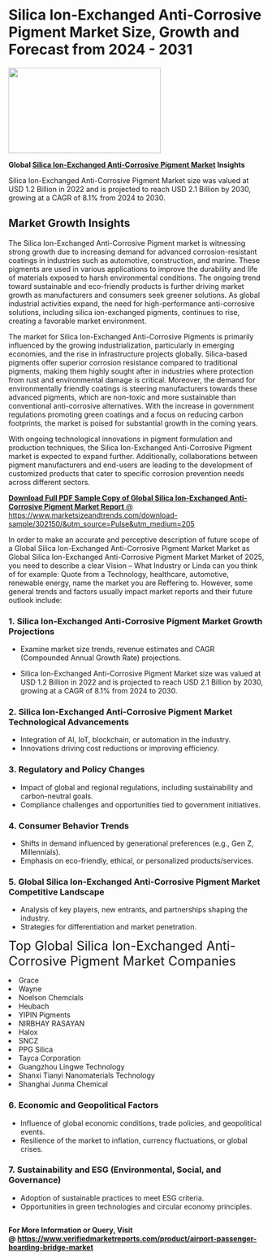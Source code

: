 <H1>Silica Ion-Exchanged Anti-Corrosive Pigment Market Size, Growth and Forecast from 2024 - 2031</H1><img class="aligncenter size-medium wp-image-584254" src="https://thirdeyenews.in/wp-content/uploads/2024/09/Global-Market-Research-300x168.jpeg" alt="" width="300" height="168" /><p><strong>Global&nbsp;<a href="https://www.marketsizeandtrends.com/download-sample/302150/&amp;utm_source=Pulse&amp;utm_medium=205">Silica Ion-Exchanged Anti-Corrosive Pigment Market</a> Insights</strong></p><p>Silica Ion-Exchanged Anti-Corrosive Pigment Market size was valued at USD 1.2 Billion in 2022 and is projected to reach USD 2.1 Billion by 2030, growing at a CAGR of 8.1% from 2024 to 2030.</p><p><h2>Market Growth Insights</h2> <p>The Silica Ion-Exchanged Anti-Corrosive Pigment market is witnessing strong growth due to increasing demand for advanced corrosion-resistant coatings in industries such as automotive, construction, and marine. These pigments are used in various applications to improve the durability and life of materials exposed to harsh environmental conditions. The ongoing trend toward sustainable and eco-friendly products is further driving market growth as manufacturers and consumers seek greener solutions. As global industrial activities expand, the need for high-performance anti-corrosive solutions, including silica ion-exchanged pigments, continues to rise, creating a favorable market environment.</p> <p><a href="#"></a></p> <p>The market for Silica Ion-Exchanged Anti-Corrosive Pigments is primarily influenced by the growing industrialization, particularly in emerging economies, and the rise in infrastructure projects globally. Silica-based pigments offer superior corrosion resistance compared to traditional pigments, making them highly sought after in industries where protection from rust and environmental damage is critical. Moreover, the demand for environmentally friendly coatings is steering manufacturers towards these advanced pigments, which are non-toxic and more sustainable than conventional anti-corrosive alternatives. With the increase in government regulations promoting green coatings and a focus on reducing carbon footprints, the market is poised for substantial growth in the coming years.</p> <p>With ongoing technological innovations in pigment formulation and production techniques, the Silica Ion-Exchanged Anti-Corrosive Pigment market is expected to expand further. Additionally, collaborations between pigment manufacturers and end-users are leading to the development of customized products that cater to specific corrosion prevention needs across different sectors.</p> <p><a href="#"></p><p><span class=""><strong>Download Full PDF Sample Copy of Global Silica Ion-Exchanged Anti-Corrosive Pigment Market Report</strong> @ <a href="https://www.marketsizeandtrends.com/download-sample/302150/&amp;utm_source=Pulse&amp;utm_medium=205" target="_blank">https://www.marketsizeandtrends.com/download-sample/302150/&amp;utm_source=Pulse&amp;utm_medium=205</a></span></p><p>In order to make an accurate and perceptive description of future scope of a Global&nbsp;Silica Ion-Exchanged Anti-Corrosive Pigment Market Market as Global&nbsp;Silica Ion-Exchanged Anti-Corrosive Pigment Market Market of 2025, you need to describe a clear Vision &ndash; What Industry or Linda can you think of for example: Quote from a Technology, healthcare, automotive, renewable energy, name the market you are Reffering to. However, some general trends and factors usually impact market reports and their future outlook include:</p><h3>1.&nbsp;<strong>Silica Ion-Exchanged Anti-Corrosive Pigment Market Growth Projections</strong></h3><ul><li>Examine market size trends, revenue estimates and CAGR (Compounded Annual Growth Rate) projections.</li><li><p>Silica Ion-Exchanged Anti-Corrosive Pigment Market size was valued at USD 1.2 Billion in 2022 and is projected to reach USD 2.1 Billion by 2030, growing at a CAGR of 8.1% from 2024 to 2030.</p></li></ul><h3>2.&nbsp;<strong>Silica Ion-Exchanged Anti-Corrosive Pigment Market Technological Advancements</strong></h3><ul><li>Integration of AI, IoT, blockchain, or automation in the industry.</li><li>Innovations driving cost reductions or improving efficiency.</li></ul><h3>3.&nbsp;<strong>Regulatory and Policy Changes</strong></h3><ul><li>Impact of global and regional regulations, including sustainability and carbon-neutral goals.</li><li>Compliance challenges and opportunities tied to government initiatives.</li></ul><h3>4.&nbsp;<strong>Consumer Behavior Trends</strong></h3><ul><li>Shifts in demand influenced by generational preferences (e.g., Gen Z, Millennials).</li><li>Emphasis on eco-friendly, ethical, or personalized products/services.</li></ul><h3>5.&nbsp;<strong>Global Silica Ion-Exchanged Anti-Corrosive Pigment Market Competitive Landscape</strong></h3><ul><li>Analysis of key players, new entrants, and partnerships shaping the industry.</li><li>Strategies for differentiation and market penetration.</li></ul><p data-pm-slice="1 1 []"><span style="color: inherit; font-family: inherit; font-size: 25px;">Top Global Silica Ion-Exchanged Anti-Corrosive Pigment Market Companies</span></p><div class="" data-test-id=""><p><li>Grace</li><li> Wayne</li><li> Noelson Chemcials</li><li> Heubach</li><li> YIPIN Pigments</li><li> NIRBHAY RASAYAN</li><li> Halox</li><li> SNCZ</li><li> PPG Silica</li><li> Tayca Corporation</li><li> Guangzhou Lingwe Technology</li><li> Shanxi Tianyi Nanomaterials Technology</li><li> Shanghai Junma Chemical</li></p></div><h3>6.&nbsp;<strong>Economic and Geopolitical Factors</strong></h3><ul><li>Influence of global economic conditions, trade policies, and geopolitical events.</li><li>Resilience of the market to inflation, currency fluctuations, or global crises.</li></ul><h3>7.&nbsp;<strong>Sustainability and ESG (Environmental, Social, and Governance)</strong></h3><ul><li>Adoption of sustainable practices to meet ESG criteria.</li><li>Opportunities in green technologies and circular economy principles.</li></ul><h2><strong style="font-size: 14px;">For More Information or Query, Visit @&nbsp;</strong><a style="background-color: #ffffff; font-size: 14px;" href="https://www.marketsizeandtrends.com/report/silica-ion-exchanged-anti-corrosive-pigment-market/" target="_blank">https://www.verifiedmarketreports.com/product/airport-passenger-boarding-bridge-market</a></h2>
